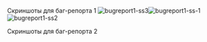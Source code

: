Скриншоты для баг-репорта 1
![bugreport1-ss3](https://github.com/roxxrite/qa-engineer-project-84/assets/158052302/02fdac54-eda8-4de4-834b-76a7b5ee4052)![bugreport1-ss-1](https://github.com/roxxrite/qa-engineer-project-84/assets/158052302/1960b8a7-a1a1-44c0-8c45-07729791dd85)
![bugreport1-ss2](https://github.com/roxxrite/qa-engineer-project-84/assets/158052302/1d206a3e-5b95-4425-a307-b70f4dde383e)

Скриншоты для баг-репорта 2
